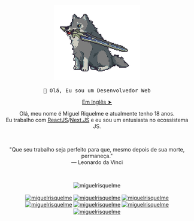 <!-- HEADER -->
<p align="center">
  <img src="./.github/lobinho.gif" width="px">
   <br><br>
  <samp>
    👋 Olá, Eu sou um Desenvolvedor Web
  </samp>
  <p align="center"><a href="./README.md">Em Inglês ➤</a></p>
  
</p>

<!-- ABOUT OF ME -->
<p align="center" style="text-align: center;">
Olá, meu nome é Miguel Riquelme e atualmente tenho 18 anos.<br> Eu trabalho com <a href="https://pt-br.reactjs.org/">ReactJS</a>/<a href="https://nextjs.org/">Next.JS</a> e eu sou um entusiasta no ecossistema JS.
</p>

<!-- QUOTE -->
<br>
<p align="center">
"Que seu trabalho seja perfeito para que, mesmo depois de sua morte, permaneça."
<br>
― Leonardo da Vinci
</p>
<br>

<!-- SOCIAL MEDIAS -->
<p align="center">
<img src="https://github-readme-stats.vercel.app/api?username=miguelrisquelme&show_icons=true" alt="miguelrisquelme"/>
</p>

<p align="center">
<a href="https://codepen.io/miguelrisquelme" target="blank"><img align="center" src="https://cdn.jsdelivr.net/npm/simple-icons@3.0.1/icons/codepen.svg" alt="miguelrisquelme" height="20" width="20" /></a>
<a href="https://twitter.com/miguelrisquelme" target="blank"><img align="center" src="https://cdn.jsdelivr.net/npm/simple-icons@3.0.1/icons/twitter.svg" alt="miguelrisquelme" height="20" width="20" /></a>
<a href="https://linkedin.com/in/miguelrisquelme" target="blank"><img align="center" src="https://cdn.jsdelivr.net/npm/simple-icons@3.0.1/icons/linkedin.svg" alt="miguelrisquelme" height="20" width="20" /></a>
<a href="https://stackoverflow.com/miguelrisquelme" target="blank"><img align="center" src="https://cdn.jsdelivr.net/npm/simple-icons@3.0.1/icons/stackoverflow.svg" alt="miguelrisquelme" height="20" width="20" /></a>
<a href="https://codesandbox.com/u/miguelrisquelme" target="blank"><img align="center" src="https://cdn.jsdelivr.net/npm/simple-icons@3.0.1/icons/codesandbox.svg" alt="miguelrisquelme" height="20" width="20" /></a>
<a href="https://fb.com/miguelrisquelme" target="blank"><img align="center" src="https://cdn.jsdelivr.net/npm/simple-icons@3.0.1/icons/facebook.svg" alt="miguelrisquelme" height="20" width="20" /></a>
<a href="https://instagram.com/miguelrisquelme" target="blank"><img align="center" src="https://cdn.jsdelivr.net/npm/simple-icons@3.0.1/icons/instagram.svg" alt="miguelrisquelme" height="20" width="20" /></a>
</p>
